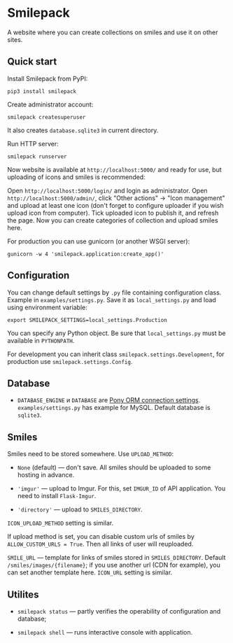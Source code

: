 Smilepack
=========

A website where you can create collections on smiles and use it on other sites.


Quick start
-----------

Install Smilepack from PyPI:

    pip3 install smilepack

Create administrator account:

    smilepack createsuperuser

It also creates `database.sqlite3` in current directory.

Run HTTP server:

    smilepack runserver

Now website is available at `http://localhost:5000/` and ready for use, but uploading of icons and smiles is recommended:

Open `http://localhost:5000/login/` and login as administrator. Open `http://localhost:5000/admin/`, click "Other actions" -> "Icon management" and upload at least one icon (don't forget to configure uploader if you wish upload icon from computer). Tick uploaded icon to publish it, and refresh the page. Now you can create categories of collection and upload smiles here.

For production you can use gunicorn (or another WSGI server):

    gunicorn -w 4 'smilepack.application:create_app()'


Configuration
-------------

You can change default settings by `.py` file containing configuration class. Example in `examples/settings.py`. Save it as `local_settings.py` and load using environment variable:

    export SMILEPACK_SETTINGS=local_settings.Production

You can specify any Python object. Be sure that `local_settings.py` must be available in `PYTHONPATH`.

For development you can inherit class `smilepack.settings.Development`, for production use `smilepack.settings.Config`.


Database
--------

* `DATABASE_ENGINE` и `DATABASE` are [Pony ORM connection settings](http://doc.ponyorm.com/database.html#database-providers). `examples/settings.py` has example for MySQL. Default database is `sqlite3`.


Smiles
------

Smiles need to be stored somewhere. Use `UPLOAD_METHOD`:

* `None` (default) — don't save. All smiles should be uploaded to some hosting in advance.

* `'imgur'` — upload to Imgur. For this, set `IMGUR_ID` of API application. You need to install `Flask-Imgur`.

* `'directory'` — upload to `SMILES_DIRECTORY`.

`ICON_UPLOAD_METHOD` setting is similar.

If upload method is set, you can disable custom urls of smiles by `ALLOW_CUSTOM_URLS = True`. Then all links of user will reuploaded.

`SMILE_URL` — template for links of smiles stored in `SMILES_DIRECTORY`. Default `/smiles/images/{filename}`; if you use another url (CDN for example), you can set another template here. `ICON_URL` setting is similar.


Utilites
--------

* `smilepack status` — partly verifies the operability of configuration and database;

* `smilepack shell` — runs interactive console with application.
